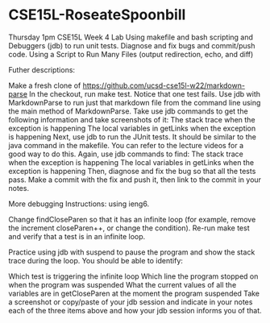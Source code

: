 # CSE15L-RoseateSpoonbill
Thursday 1pm CSE15L Week 4 Lab
Using makefile and bash scripting and Debuggers (jdb) to run unit tests. Diagnose and fix bugs and commit/push code.
Using a Script to Run Many Files (output redirection, echo, and diff)



Futher descriptions:

Make a fresh clone of https://github.com/ucsd-cse15l-w22/markdown-parse
In the checkout, run make test. Notice that one test fails.
Use jdb with MarkdownParse to run just that markdown file from the command line using the main method of MarkdownParse. Take use jdb commands to get the following information and take screenshots of it:
The stack trace when the exception is happening
The local variables in getLinks when the exception is happening
Next, use jdb to run the JUnit tests. It should be similar to the java command in the makefile. You can refer to the lecture videos for a good way to do this. Again, use jdb commands to find:
The stack trace when the exception is happening
The local variables in getLinks when the exception is happening
Then, diagnose and fix the bug so that all the tests pass. Make a commit with the fix and push it, then link to the commit in your notes.

More debugging Instructions:
using ieng6.

Change findCloseParen so that it has an infinite loop (for example, remove the increment closeParen++, or change the condition). Re-run make test and verify that a test is in an infinite loop.

Practice using jdb with suspend to pause the program and show the stack trace during the loop. You should be able to identify:

Which test is triggering the infinite loop
Which line the program stopped on when the program was suspended
What the current values of all the variables are in getCloseParen at the moment the program suspended
Take a screenshot or copy/paste of your jdb session and indicate in your notes each of the three items above and how your jdb session informs you of that.
